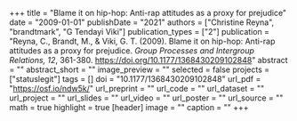 +++
title = "Blame it on hip-hop: Anti-rap attitudes as a proxy for prejudice"
date = "2009-01-01"
publishDate = "2021"
authors = ["Christine Reyna", "brandtmark", "G Tendayi Viki"]
publication_types = ["2"]
publication = "Reyna, C., Brandt, M., & Viki, G. T. (2009). Blame it on hip-hop: Anti-rap attitudes as a proxy for prejudice. *Group Processes and Intergroup Relations, 12*, 361-380. https://doi.org/10.1177/1368430209102848"
abstract = ""
abstract_short = ""
image_preview = ""
selected = false
projects = ["statuslegit"]
tags = []
doi = "10.1177/1368430209102848"
url_pdf = "https://osf.io/ndw5k/"
url_preprint = ""
url_code = ""
url_dataset = ""
url_project = ""
url_slides = ""
url_video = ""
url_poster = ""
url_source = ""
math = true
highlight = true
[header]
image = ""
caption = ""
+++
